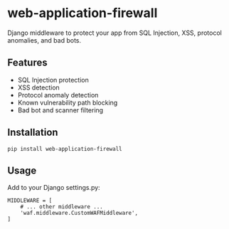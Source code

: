 # web-application-firewall

Django middleware to protect your app from SQL Injection, XSS, protocol anomalies, and bad bots.

## Features
- SQL Injection protection
- XSS detection
- Protocol anomaly detection
- Known vulnerability path blocking
- Bad bot and scanner filtering

## Installation
```
pip install web-application-firewall
```
## Usage
Add to your Django settings.py:

```
MIDDLEWARE = [
    # ... other middleware ...
    'waf.middleware.CustomWAFMiddleware',
]
```